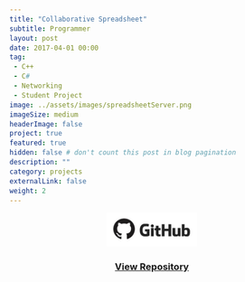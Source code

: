 ```yaml
---
title: "Collaborative Spreadsheet"
subtitle: Programmer
layout: post
date: 2017-04-01 00:00
tag:
 - C++
 - C#
 - Networking
 - Student Project
image: ../assets/images/spreadsheetServer.png
imageSize: medium
headerImage: false
project: true
featured: true
hidden: false # don't count this post in blog pagination
description: ""
category: projects
externalLink: false
weight: 2
---
```


<center>
<a href='https://github.com/JadenH/spreadsheet_server'><img src='../assets/images/github.jpg' height='60'><h3>View Repository</h3></a>
</center>
